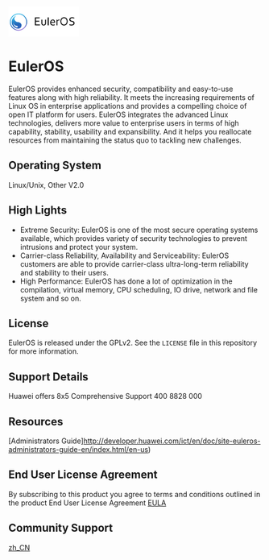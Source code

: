 ![EulerOS logo](logo.png "EulerOS logo")  

# EulerOS

EulerOS provides enhanced security, compatibility and easy-to-use features along with high reliability. It meets the increasing requirements of Linux OS in enterprise applications and provides a compelling choice of open IT platform for users. EulerOS integrates the advanced Linux technologies, delivers more value to enterprise users in terms of high capability, stability, usability and expansibility. And it helps you reallocate resources from maintaining the status quo to tackling new challenges.

## Operating System
Linux/Unix, Other V2.0

## High Lights
- Extreme Security: EulerOS is one of the most secure operating systems available, which provides variety of security technologies to prevent intrusions and protect your system.
- Carrier-class Reliability, Availability and Serviceability: EulerOS customers are able to provide carrier-class ultra-long-term reliability and stability to their users.
- High Performance: EulerOS has done a lot of optimization in the compilation, virtual memory, CPU scheduling, IO drive, network and file system and so on.

## License
EulerOS is released under the GPLv2. See the ```LICENSE``` file in this repository for more information.

## Support Details
Huawei offers 8x5 Comprehensive Support
400 8828 000

## Resources
[Administrators Guide]http://developer.huawei.com/ict/en/doc/site-euleros-administrators-guide-en/index.html/en-us)

## End User License Agreement
By subscribing to this product you agree to terms and conditions outlined in the product End User License Agreement [EULA](http://developer.huawei.com/ict/en/site-euleros/article/privacy-policy) 

## Community Support
[zh_CN](http://developer.huawei.com/ict/forum/forum.php?mod=forumdisplay&fid=400257&page=)
